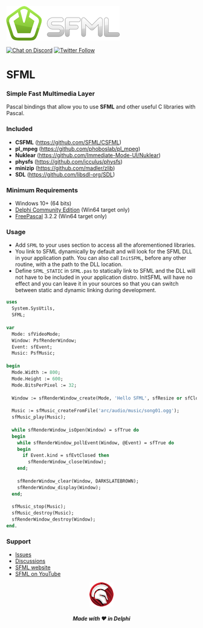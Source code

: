 ![SFML](media/sfml-logo.png)  

[![Chat on Discord](https://img.shields.io/discord/754884471324672040.svg?logo=discord)](https://discord.gg/tPWjMwK) [![Twitter Follow](https://img.shields.io/twitter/follow/tinyBigGAMES?style=social)](https://twitter.com/tinyBigGAMES)
# SFML
### Simple Fast Multimedia Layer

Pascal bindings that allow you to use **SFML** and other useful C libraries with Pascal. 

### Included
- **CSFML** (https://github.com/SFML/CSFML)
- **pl_mpeg** (https://github.com/phoboslab/pl_mpeg)
- **Nuklear** (https://github.com/Immediate-Mode-UI/Nuklear)
- **physfs** (https://github.com/icculus/physfs)
- **minizip** (https://github.com/madler/zlib)
- **SDL** (https://github.com/libsdl-org/SDL)

### Minimum Requirements 
- Windows 10+ (64 bits)
- <a href="https://www.embarcadero.com/products/delphi/starter" target="_blank">Delphi Community Edition</a> (Win64 target only)
- <a href="https://freepascal.org" target="_blank">FreePascal</a> 3.2.2 (Win64 target only)


### Usage
- Add `SFML` to your uses section to access all the aforementioned libraries.
- You link to SFML dynamically by default and will look for the SFML DLL in your application path. You can also call `InitSFML`, before any other routine, with a the path to the DLL location.
- Define `SFML_STATIC` in `SFML.pas` to statically link to SFML and the DLL will not have to be included in your application distro. InitSFML will have no effect and you can leave it in your sources so that you can switch between static and dynamic linking during development.

```Pascal
uses
  System.SysUtils,
  SFML;

var
  Mode: sfVideoMode;
  Window: PsfRenderWindow;
  Event: sfEvent;
  Music: PsfMusic;
  
begin
  Mode.Width := 800;
  Mode.Height := 600;
  Mode.BitsPerPixel := 32;
  
  Window := sfRenderWindow_create(Mode, 'Hello SFML', sfResize or sfClose, nil);

  Music := sfMusic_createFromFile('arc/audio/music/song01.ogg');
  sfMusic_play(Music);

  while sfRenderWindow_isOpen(Window) = sfTrue do
  begin
    while sfRenderWindow_pollEvent(Window, @Event) = sfTrue do
    begin
      if Event.kind = sfEvtClosed then
        sfRenderWindow_close(Window);
    end;

    sfRenderWindow_clear(Window, DARKSLATEBROWN);
    sfRenderWindow_display(Window);
  end;

  sfMusic_stop(Music);
  sfMusic_destroy(Music);
  sfRenderWindow_destroy(Window);
end.
```
### Support
- <a href="https://github.com/tinyBigGAMES/SFML/issues" target="_blank">Issues</a>
- <a href="https://github.com/tinyBigGAMES/SFML/discussions" target="_blank">Discussions</a>
- <a href="https://www.sfml-dev.org/" target="_blank">SFML website</a>
- <a href="https://www.youtube.com/results?search_query=SFML&sp=CAI%253D" target="_blank">SFML on YouTube</a>

<p align="center">
<img src="media/delphi.png" alt="Delphi">
</p>
<h5 align="center">

Made with :heart: in Delphi
</h5>